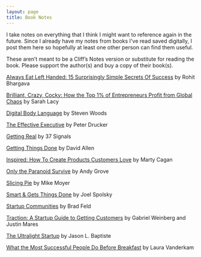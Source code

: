 ```yaml
---
layout: page
title: Book Notes
---
```


I take notes on everything that I think I might want to reference again in the future. Since I already have my notes from books I've read saved digitally, I post them here so hopefully at least one other person can find them useful.

These aren’t meant to be a Cliff’s Notes version or substitute for reading the book. Please support the author(s) and buy a copy of their book(s).

[Always Eat Left Handed: 15 Surprisingly Simple Secrets Of Success](/always-eat-left-handed/) by Rohit Bhargava

[Brilliant, Crazy, Cocky: How the Top 1% of Entrepreneurs Profit from Global Chaos](/brilliant-crazy-cocky) by Sarah Lacy

[Digital Body Language](/digital-body-language/) by Steven Woods

[The Effective Executive](/effective-executive/) by Peter Drucker

[Getting Real](/getting-real) by 37 Signals

[Getting Things Done](/getting-things-done/) by David Allen

[Inspired: How To Create Products Customers Love](/inspired/) by Marty Cagan

[Only the Paranoid Survive](/only-the-paranoid-survive/) by Andy Grove

[Slicing Pie](/slicing-pie/) by Mike Moyer

[Smart & Gets Things Done](/smart-and-gets-things-done/) by Joel Spolsky

[Startup Communities](/startup-communities/) by Brad Feld

[Traction: A Startup Guide to Getting Customers](/traction/) by Gabriel Weinberg and Justin Mares

[The Ultralight Startup](/ultralight-startup/) by Jason L. Baptiste

[What the Most Successful People Do Before Breakfast](/success-before-breakfast/) by Laura Vanderkam
